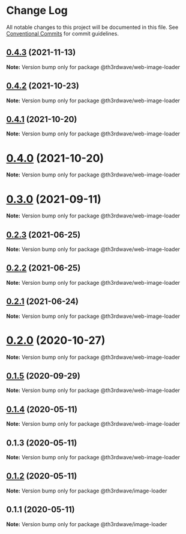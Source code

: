 # Change Log

All notable changes to this project will be documented in this file.
See [Conventional Commits](https://conventionalcommits.org) for commit guidelines.

## [0.4.3](https://github.com/th3rdwave/web-image/compare/@th3rdwave/web-image-loader@0.4.2...@th3rdwave/web-image-loader@0.4.3) (2021-11-13)

**Note:** Version bump only for package @th3rdwave/web-image-loader





## [0.4.2](https://github.com/th3rdwave/web-image/compare/@th3rdwave/web-image-loader@0.4.1...@th3rdwave/web-image-loader@0.4.2) (2021-10-23)

**Note:** Version bump only for package @th3rdwave/web-image-loader





## [0.4.1](https://github.com/th3rdwave/web-image/compare/@th3rdwave/web-image-loader@0.4.0...@th3rdwave/web-image-loader@0.4.1) (2021-10-20)

**Note:** Version bump only for package @th3rdwave/web-image-loader





# [0.4.0](https://github.com/th3rdwave/web-image/compare/@th3rdwave/web-image-loader@0.3.0...@th3rdwave/web-image-loader@0.4.0) (2021-10-20)

**Note:** Version bump only for package @th3rdwave/web-image-loader





# [0.3.0](https://github.com/th3rdwave/web-image/compare/@th3rdwave/web-image-loader@0.2.3...@th3rdwave/web-image-loader@0.3.0) (2021-09-11)

**Note:** Version bump only for package @th3rdwave/web-image-loader





## [0.2.3](https://github.com/th3rdwave/web-image/tree/master/packages/web-image-loader/compare/@th3rdwave/web-image-loader@0.2.2...@th3rdwave/web-image-loader@0.2.3) (2021-06-25)

**Note:** Version bump only for package @th3rdwave/web-image-loader





## [0.2.2](https://github.com/th3rdwave/web-image/tree/master/packages/web-image-loader/compare/@th3rdwave/web-image-loader@0.2.1...@th3rdwave/web-image-loader@0.2.2) (2021-06-25)

**Note:** Version bump only for package @th3rdwave/web-image-loader





## [0.2.1](https://github.com/th3rdwave/web-image/tree/master/packages/web-image-loader/compare/@th3rdwave/web-image-loader@0.2.0...@th3rdwave/web-image-loader@0.2.1) (2021-06-24)

**Note:** Version bump only for package @th3rdwave/web-image-loader





# [0.2.0](https://github.com/th3rdwave/web-image/tree/master/packages/web-image-loader/compare/@th3rdwave/web-image-loader@0.1.5...@th3rdwave/web-image-loader@0.2.0) (2020-10-27)

**Note:** Version bump only for package @th3rdwave/web-image-loader





## [0.1.5](https://github.com/th3rdwave/web-image/tree/master/packages/web-image-loader/compare/@th3rdwave/web-image-loader@0.1.4...@th3rdwave/web-image-loader@0.1.5) (2020-09-29)

**Note:** Version bump only for package @th3rdwave/web-image-loader





## [0.1.4](https://github.com/th3rdwave/web-image/tree/master/packages/web-image-loader/compare/@th3rdwave/web-image-loader@0.1.3...@th3rdwave/web-image-loader@0.1.4) (2020-05-11)

**Note:** Version bump only for package @th3rdwave/web-image-loader





## 0.1.3 (2020-05-11)

**Note:** Version bump only for package @th3rdwave/web-image-loader





## [0.1.2](https://github.com/th3rdwave/web-image/tree/master/packages/web-image-loader/compare/@th3rdwave/image-loader@0.1.1...@th3rdwave/image-loader@0.1.2) (2020-05-11)

**Note:** Version bump only for package @th3rdwave/image-loader





## 0.1.1 (2020-05-11)

**Note:** Version bump only for package @th3rdwave/image-loader
